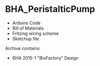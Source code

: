 # BHA_PeristalticPump

* Arduino Code
* Bill of Materials
* Fritzing wiring scheme
* Sketchup file

Archive contains:

* BHA 2015-1 "BioFactory" Design